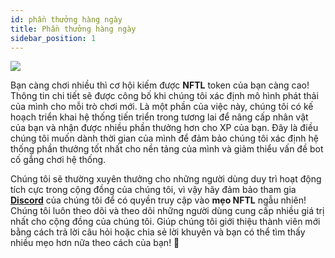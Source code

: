```yaml
---
id: phần thưởng hàng ngày
title: Phần thưởng hàng ngày
sidebar_position: 1
---
```


![](/img/twitch-stream.png)

Bạn càng chơi nhiều thì cơ hội kiếm được **NFTL** token của bạn càng cao! Thông tin chi tiết sẽ được công bố khi chúng tôi xác định mô hình phát thải của mình cho mỗi trò chơi mới. Là một phần của việc này, chúng tôi có kế hoạch triển khai hệ thống tiến triển trong tương lai để nâng cấp nhân vật của bạn và nhận được nhiều phần thưởng hơn cho XP của bạn. Đây là điều chúng tôi muốn dành thời gian của mình để đảm bảo chúng tôi xác định hệ thống phần thưởng tốt nhất cho nền tảng của mình và giảm thiểu vấn đề bot cố gắng chơi hệ thống.

Chúng tôi sẽ thường xuyên thưởng cho những người dùng duy trì hoạt động tích cực trong cộng đồng của chúng tôi, vì vậy hãy đảm bảo tham gia **[Discord](https://discord.gg/niftyleague)** của chúng tôi để có quyền truy cập vào **mẹo NFTL** ngẫu nhiên! Chúng tôi luôn theo dõi và theo dõi những người dùng cung cấp nhiều giá trị nhất cho cộng đồng của chúng tôi. Giúp chúng tôi giới thiệu thành viên mới bằng cách trả lời câu hỏi hoặc chia sẻ lời khuyên và bạn có thể tìm thấy nhiều mẹo hơn nữa theo cách của bạn! 🙌
